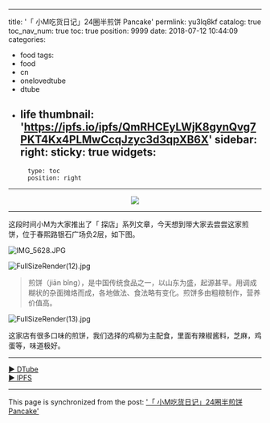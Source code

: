
---
title: '「 小M吃货日记」24圈半煎饼 Pancake'
permlink: yu3lq8kf
catalog: true
toc_nav_num: true
toc: true
position: 9999
date: 2018-07-12 10:44:09
categories:
- food
tags:
- food
- cn
- onelovedtube
- dtube
- life
thumbnail: 'https://ipfs.io/ipfs/QmRHCEyLWjK8gynQvg7PKT4Kx4PLMwCcqJzyc3d3qpXB6X'
sidebar:
    right:
        sticky: true
widgets:
    -
        type: toc
        position: right
---


<center><a href='https://d.tube/#!/v/mrspointm/yu3lq8kf'><img src='https://ipfs.io/ipfs/QmRHCEyLWjK8gynQvg7PKT4Kx4PLMwCcqJzyc3d3qpXB6X'></a></center><hr>

这段时间小M为大家推出了「 探店」系列文章，今天想到带大家去尝尝这家煎饼，位于春熙路银石广场负2层，如下图。

![IMG_5628.JPG](https://cdn.steemitimages.com/DQmVQFjunp9BJspzHNinXZEv6qStkWJcDkHrsrMgYjLvuiz/IMG_5628.JPG)

![FullSizeRender(12).jpg](https://cdn.steemitimages.com/DQmRRLRgsZNgqDmnQijKiefTiFKwjjNVUM9UkieiPzzeeED/FullSizeRender(12).jpg)

>煎饼（jiān bǐng），是中国传统食品之一，以山东为盛，起源甚早。用调成糊状的杂面摊烙而成，各地做法、食法略有变化。煎饼多由粗粮制作，营养价值高。

![FullSizeRender(13).jpg](https://cdn.steemitimages.com/DQmf2Nne62RYX567k4MJZx5G67vymQG9mAqABYX29J2yBFm/FullSizeRender(13).jpg)

这家店有很多口味的煎饼，我们选择的鸡柳为主配食，里面有辣椒酱料，芝麻，鸡蛋等，味道极好。


<hr><a href='https://d.tube/#!/v/mrspointm/yu3lq8kf'> ▶️ DTube</a><br /><a href='https://ipfs.io/ipfs/QmVBTsR4wngQ11EFgniRWgtmbZLa3FHZX8N3fomCM9qqdv'> ▶️ IPFS</a>

- - -

This page is synchronized from the post: ['「 小M吃货日记」24圈半煎饼 Pancake'](https://steemit.com/@mrspointm/yu3lq8kf)
